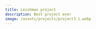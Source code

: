 ```yaml
---
title: Leishman project
description: Best project ever
image: /assets/projects/project3-1.webp
---
```

